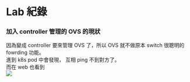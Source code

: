 # Lab 紀錄
### 加入 controller 管理的 OVS 的現狀
因為變成 controller 要來管理 OVS 了，所以 OVS 就不做原本 switch 很聰明的 fowrding 功能。  
進到 k8s pod 中會發現， 互相 ping 不到對方了。  
而在 web 也看到  
![](https://i.imgur.com/EUBtpOk.png)  

